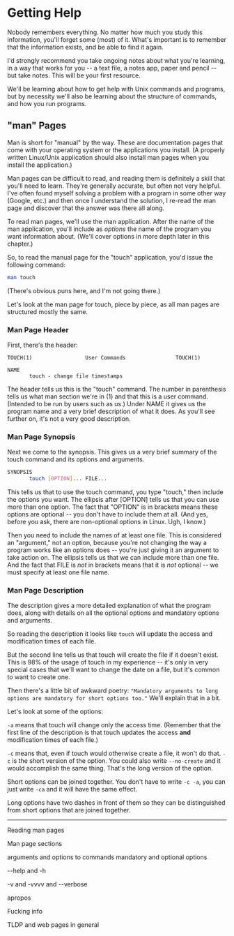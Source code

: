 # Getting Help

Nobody remembers everything. No matter how much you study this information, you'll forget some (most) of it. What's important is to remember that the information exists, and be able to find it again.

I'd strongly recommend you take ongoing notes about what you're learning, in a way that works for you -- a text file, a notes app, paper and pencil -- but take notes. This will be your first resource.

We'll be learning about how to get help with Unix commands and programs, but by necessity we'll also be learning about the structure of commands, and how you run programs.

## "man" Pages

Man is short for "manual" by the way. These are documentation pages that come with your operating system or the applications you install. (A properly written Linux/Unix application should also install man pages when you install the application.)

Man pages can be difficult to read, and reading them is definitely a skill that you'll need to learn. They're generally accurate, but often not very helpful. I've often found myself solving a problem with a program in some other way (Google, etc.) and then once I understand the solution, I re-read the man page and discover that the answer was there all along.

To read man pages, we'll use the man application. After the name of the man application, you'll include as *options* the name of the program you want information about. (We'll cover options in more depth later in this chapter.)

So, to read the manual page for the "touch" application, you'd issue the following command:

```bash
man touch
```

(There's obvious puns here, and I'm not going there.)

Let's look at the man page for touch, piece by piece, as all man pages are structured mostly the same.

### Man Page Header

First, there's the header:

```man
TOUCH(1)                 User Commands                TOUCH(1)

NAME
       touch - change file timestamps
```

The header tells us this is the "touch" command. The number in parenthesis tells us what man section we're in (1) and that this is a user command. (Intended to be run by users such as us.) Under NAME it gives us the program name and a very brief description of what it does. As you'll see further on, it's not a very good description.

### Man Page Synopsis

Next we come to the synopsis. This gives us a very brief summary of the touch command and its options and arguments.

```bash
SYNOPSIS
       touch [OPTION]... FILE...
```

This tells us that to use the touch command, you type "touch," then include the options you want. The ellipsis after [OPTION] tells us that you can use more than one option. The fact that "OPTION" is in brackets means these options are optional -- you don't have to include them at all. (And yes, before you ask, there are non-optional options in Linux. Ugh, I know.)

Then you need to include the names of at least one file. This is considered an "argument," not an option, because you're not changing the way a program works like an options does -- you're just giving it an argument to take action on. The ellipsis tells us that we can include more than one file. And the fact that FILE is *not* in brackets means that it is *not* optional -- we must specify at least one file name.

### Man Page Description

The description gives a more detailed explanation of what the program does, along with details on all the optional options and mandatory options and arguments.

So reading the description it looks like `touch` will update the access and modification times of each file.

But the second line tells us that touch will create the file if it doesn't exist. This is 98% of the usage of touch in my experience -- it's only in very special cases that we'll want to change the date on a file, but it's common to want to create one.

Then there's a little bit of awkward poetry: `"Mandatory arguments to long options are mandatory for short options too."` We'll explain that in a bit.

Let's look at some of the options:

`-a` means that touch will change only the access time. (Remember that the first line of the description is that touch updates the access **and** modification times of each file.)

`-c` means that, even if touch would otherwise create a file, it won't do that. `-c` is the short version of the option. You could also write `--no-create` and it would accomplish the same thing. That's the long version of the option.

Short options can be joined together. You don't have to write `-c -a`, you can just write `-ca` and it will have the same effect.

Long options have two dashes in front of them so they can be distinguished from short options that are joined together.

-----------------------------
Reading man pages

Man page sections

arguments and options to commands
mandatory and optional options

--help and -h

-v and -vvvv and --verbose

apropos

Fucking info

TLDP and web pages in general

